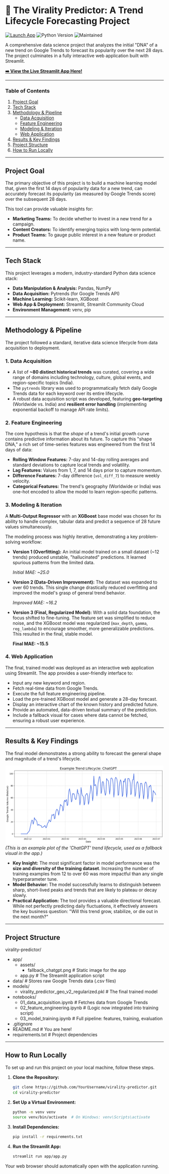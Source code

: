 # 🔮 The Virality Predictor: A Trend Lifecycle Forecasting Project

[![Launch App](https://img.shields.io/badge/Try%20It%20Out-Click%20Here-brightgreen?style=for-the-badge&logo=streamlit)](https://virality-predictor-5swhoynzhu78i6xk7qjtmv.streamlit.app/)
![Python Version](https://img.shields.io/badge/Python-3.9+-blue?style=for-the-badge&logo=python)
![Maintained](https://img.shields.io/badge/Maintained%3F-Yes-green.svg?style=for-the-badge)

A comprehensive data science project that analyzes the initial "DNA" of a new trend on Google Trends to forecast its popularity over the next 28 days. The project culminates in a fully interactive web application built with Streamlit.

**[➡️ View the Live Streamlit App Here!](https://virality-predictor-5swhoynzhu78i6xk7qjtmv.streamlit.app/)**



---

### Table of Contents
1. [Project Goal](#project-goal)
2. [Tech Stack](#tech-stack)
3. [Methodology & Pipeline](#methodology--pipeline)
    - [Data Acquisition](#1-data-acquisition)
    - [Feature Engineering](#2-feature-engineering)
    - [Modeling & Iteration](#3-modeling--iteration)
    - [Web Application](#4-web-application)
4. [Results & Key Findings](#results--key-findings)
5. [Project Structure](#project-structure)
6. [How to Run Locally](#how-to-run-locally)

---

## Project Goal

The primary objective of this project is to build a machine learning model that, given the first 14 days of popularity data for a new trend, can accurately forecast its popularity (as measured by Google Trends score) over the subsequent 28 days.

This tool can provide valuable insights for:
*   **Marketing Teams:** To decide whether to invest in a new trend for a campaign.
*   **Content Creators:** To identify emerging topics with long-term potential.
*   **Product Teams:** To gauge public interest in a new feature or product name.

---

## Tech Stack

This project leverages a modern, industry-standard Python data science stack:

*   **Data Manipulation & Analysis:** Pandas, NumPy
*   **Data Acquisition:** Pytrends (for Google Trends API)
*   **Machine Learning:** Scikit-learn, XGBoost
*   **Web App & Deployment:** Streamlit, Streamlit Community Cloud
*   **Environment Management:** venv, pip

---

## Methodology & Pipeline

The project followed a standard, iterative data science lifecycle from data acquisition to deployment.

### 1. Data Acquisition

*   A list of **~80 distinct historical trends** was curated, covering a wide range of domains including technology, culture, global events, and region-specific topics (India).
*   The `pytrends` library was used to programmatically fetch daily Google Trends data for each keyword over its entire lifecycle.
*   A robust data acquisition script was developed, featuring **geo-targeting** (Worldwide vs. India) and **resilient error handling** (implementing exponential backoff to manage API rate limits).

### 2. Feature Engineering

The core hypothesis is that the *shape* of a trend's initial growth curve contains predictive information about its future. To capture this "shape DNA," a rich set of time-series features was engineered from the first 14 days of data:

*   **Rolling Window Features:** 7-day and 14-day rolling averages and standard deviations to capture local trends and volatility.
*   **Lag Features:** Values from 1, 7, and 14 days prior to capture momentum.
*   **Difference Features:** 7-day difference (`vol_diff_7`) to measure weekly velocity.
*   **Categorical Features:** The trend's geography (Worldwide or India) was one-hot encoded to allow the model to learn region-specific patterns.

### 3. Modeling & Iteration

A **Multi-Output Regressor** with an **XGBoost** base model was chosen for its ability to handle complex, tabular data and predict a sequence of 28 future values simultaneously.

The modeling process was highly iterative, demonstrating a key problem-solving workflow:

*   **Version 1 (Overfitting):** An initial model trained on a small dataset (~12 trends) produced unstable, "hallucinated" predictions. It learned spurious patterns from the limited data.

    *Initial MAE: ~25.0*

*   **Version 2 (Data-Driven Improvement):** The dataset was expanded to over 60 trends. This single change drastically reduced overfitting and improved the model's grasp of general trend behavior.

    *Improved MAE: ~16.2*

*   **Version 3 (Final, Regularized Model):** With a solid data foundation, the focus shifted to fine-tuning. The feature set was simplified to reduce noise, and the XGBoost model was regularized (`max_depth`, `gamma`, `reg_lambda`) to encourage smoother, more generalizable predictions. This resulted in the final, stable model.

    **Final MAE: ~15.5**

### 4. Web Application

The final, trained model was deployed as an interactive web application using Streamlit. The app provides a user-friendly interface to:
*   Input any new keyword and region.
*   Fetch real-time data from Google Trends.
*   Execute the full feature engineering pipeline.
*   Load the pre-trained XGBoost model and generate a 28-day forecast.
*   Display an interactive chart of the known history and predicted future.
*   Provide an automated, data-driven textual summary of the prediction.
*   Include a fallback visual for cases where data cannot be fetched, ensuring a robust user experience.

---

## Results & Key Findings

The final model demonstrates a strong ability to forecast the general shape and magnitude of a trend's lifecycle.

![Final Model Prediction Example](app/assets/fallback_chatgpt.png)
*(This is an example plot of the 'ChatGPT' trend lifecycle, used as a fallback visual in the app.)*

*   **Key Insight:** The most significant factor in model performance was the **size and diversity of the training dataset**. Increasing the number of training examples from 12 to over 60 was more impactful than any single hyperparameter tune.
*   **Model Behavior:** The model successfully learns to distinguish between sharp, short-lived peaks and trends that are likely to plateau or decay slowly.
*   **Practical Application:** The tool provides a valuable directional forecast. While not perfectly predicting daily fluctuations, it effectively answers the key business question: "Will this trend grow, stabilize, or die out in the next month?"

---

## Project Structure

virality-predictor/
 - app/
   - assets/
     - fallback_chatgpt.png # Static image for the app
   - app.py # The Streamlit application script
 - data/ # Stores raw Google Trends data (.csv files)
 - models/
   - virality_predictor_geo_v2_regularized.pkl # The final trained model
 - notebooks/
   - 01_data_acquisition.ipynb # Fetches data from Google Trends
   - 02_feature_engineering.ipynb # (Logic now integrated into training script)
   - 03_model_training.ipynb # Full pipeline: features, training, evaluation
 - .gitignore
 - README.md # You are here!
 - requirements.txt # Project dependencies



---

## How to Run Locally

To set up and run this project on your local machine, follow these steps.

1.  **Clone the Repository:**
    ```bash
    git clone https://github.com/YourUsername/virality-predictor.git
    cd virality-predictor
    ```

2.  **Set Up a Virtual Environment:**
    ```bash
    python -m venv venv
    source venv/bin/activate  # On Windows: venv\Scripts\activate
    ```

3.  **Install Dependencies:**
    ```bash
    pip install -r requirements.txt
    ```

4.  **Run the Streamlit App:**
    ```bash
    streamlit run app/app.py
    ```

Your web browser should automatically open with the application running.
